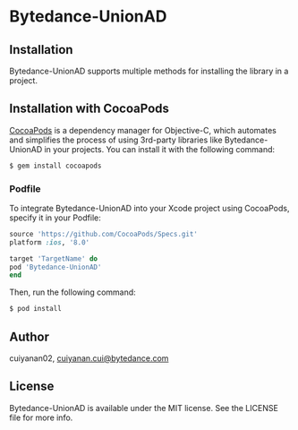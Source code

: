 # Bytedance-UnionAD

## Installation

Bytedance-UnionAD supports multiple methods for installing the library in a project.

## Installation with CocoaPods

[CocoaPods](https://cocoapods.org) is a dependency manager for Objective-C, which automates and simplifies the process of using 3rd-party libraries like Bytedance-UnionAD in your projects. You can install it with the following command:
```ruby
$ gem install cocoapods
```

### Podfile

To integrate Bytedance-UnionAD into your Xcode project using CocoaPods, specify it in your Podfile:
```ruby
source 'https://github.com/CocoaPods/Specs.git'
platform :ios, '8.0'

target 'TargetName' do
pod 'Bytedance-UnionAD'
end
```
Then, run the following command:
```ruby
$ pod install
```


## Author

cuiyanan02, cuiyanan.cui@bytedance.com

## License

Bytedance-UnionAD is available under the MIT license. See the LICENSE file for more info.
